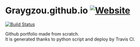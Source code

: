 # Graygzou.github.io [![Website](https://img.shields.io/website/https/graygzou.github.io.svg)](https://graygzou.github.io/)     
[![Build Status](https://travis-ci.org/Graygzou/Graygzou.github.io.svg?branch=master)](https://travis-ci.org/Graygzou/Graygzou.github.io)

Github portfolio made from scratch.   
It is generated thanks to python script and deploy by Travis CI.
